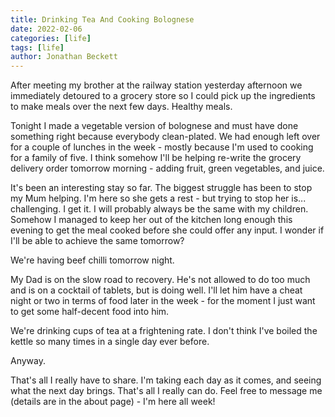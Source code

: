 ```yaml
---
title: Drinking Tea And Cooking Bolognese
date: 2022-02-06
categories: [life]
tags: [life]
author: Jonathan Beckett
---
```


After meeting my brother at the railway station yesterday afternoon we immediately detoured to a grocery store so I could pick up the ingredients to make meals over the next few days. Healthy meals.

Tonight I made a vegetable version of bolognese and must have done something right because everybody clean-plated. We had enough left over for a couple of lunches in the week - mostly because I'm used to cooking for a family of five. I think somehow I'll be helping re-write the grocery delivery order tomorrow morning - adding fruit, green vegetables, and juice.

It's been an interesting stay so far. The biggest struggle has been to stop my Mum helping. I'm here so she gets a rest - but trying to stop her is... challenging. I get it. I will probably always be the same with my children. Somehow I managed to keep her out of the kitchen long enough this evening to get the meal cooked before she could offer any input. I wonder if I'll be able to achieve the same tomorrow?

We're having beef chilli tomorrow night.

My Dad is on the slow road to recovery. He's not allowed to do too much and is on a cocktail of tablets, but is doing well. I'll let him have a cheat night or two in terms of food later in the week - for the moment I just want to get some half-decent food into him.

We're drinking cups of tea at a frightening rate. I don't think I've boiled the kettle so many times in a single day ever before.

Anyway.

That's all I really have to share. I'm taking each day as it comes, and seeing what the next day brings. That's all I really can do. Feel free to message me (details are in the about page) - I'm here all week!